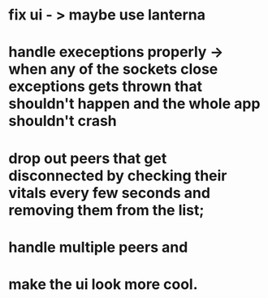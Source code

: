 # fix ui - > maybe use lanterna

# handle execeptions properly -> when any of the sockets close exceptions gets thrown that shouldn't happen and the whole app shouldn't crash
# drop out peers that get disconnected by checking their vitals every few seconds and removing them from the list;
# handle multiple peers and 
# make the ui look more cool.

